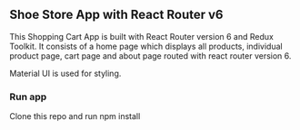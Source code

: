 ## Shoe Store App with React Router v6

This Shopping Cart App is built with React Router version 6 and Redux Toolkit. It consists of a home page which displays all products, individual product page, cart page and about page routed with react router version 6.

Material UI is used for styling.

### Run app

Clone this repo and run npm install
